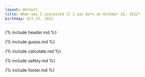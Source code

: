 ```yaml
---
layout: default
title: When was I conceived if I was born on October 25, 1912?
birthday: Oct 25, 1912
---
```


{% include header.md %}

{% include guess.md %}

{% include calculate.md %}

{% include safety.md %}

{% include footer.md %}



